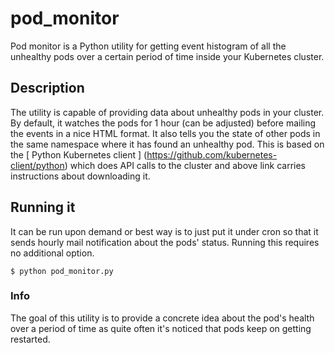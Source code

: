 # pod_monitor

Pod monitor is a Python utility for getting event histogram of all the unhealthy pods over a certain period of time inside your Kubernetes cluster.

## Description

The utility is capable of providing data about unhealthy pods in your cluster. By default, it watches the pods for 1 hour (can be adjusted) before mailing the events in a nice HTML format. It also tells you the state of other pods in the same namespace where it has found an unhealthy pod. This is based on the [ Python Kubernetes client ] (https://github.com/kubernetes-client/python) which does API calls to the cluster and above link carries instructions about downloading it.  

## Running it

It can be run upon demand or best way is to just put it under cron so that it sends hourly mail notification about the pods' status. Running this requires no additional option.

```
$ python pod_monitor.py
```
### Info

The goal of this utility is to provide a concrete idea about the pod's health over a period of time as quite often it's noticed that pods keep on getting restarted.
